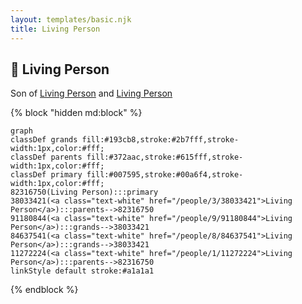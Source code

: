 ```yaml
---
layout: templates/basic.njk
title: Living Person
---
```

## 🔵 Living Person

Son of [Living Person](/people/1/11272224) and [Living Person](/people/3/38033421)

{% block "hidden md:block" %}
```mermaid
graph
classDef grands fill:#193cb8,stroke:#2b7fff,stroke-width:1px,color:#fff;
classDef parents fill:#372aac,stroke:#615fff,stroke-width:1px,color:#fff;
classDef primary fill:#007595,stroke:#00a6f4,stroke-width:1px,color:#fff;
82316750(Living Person):::primary
38033421(<a class="text-white" href="/people/3/38033421">Living Person</a>):::parents-->82316750
91180844(<a class="text-white" href="/people/9/91180844">Living Person</a>):::grands-->38033421
84637541(<a class="text-white" href="/people/8/84637541">Living Person</a>):::grands-->38033421
11272224(<a class="text-white" href="/people/1/11272224">Living Person</a>):::parents-->82316750
linkStyle default stroke:#a1a1a1
```
{% endblock %}

